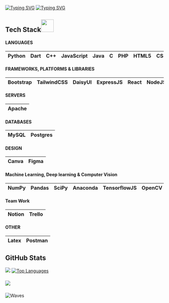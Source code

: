 [![Typing SVG](https://readme-typing-svg.demolab.com?font=operator+mono&weight=900&size=38&duration=1&pause=1&color=4488F7&center=true&repeat=false&width=1000&lines=SAMIHA+AKTER)](https://git.io/typing-svg)
[![Typing SVG](https://readme-typing-svg.demolab.com?font=operator+mono&weight=800&duration=3500&pause=100&color=4488F7&center=true&width=1000&lines=Undergrad+Student;Competitive+Programmer;Web+Developer)](https://git.io/typing-svg)




<h2>Tech Stack<img src = "https://media2.giphy.com/media/QssGEmpkyEOhBCb7e1/giphy.gif?cid=ecf05e47a0n3gi1bfqntqmob8g9aid1oyj2wr3ds3mg700bl&rid=giphy.gif" width="40px" height="40px"> </h2>

#### LANGUAGES

| Python | Dart | C++ | JavaScript | Java | C | PHP | HTML5 | CSS3 |
| :---: | :---: | :---: | :---: | :---: | :---: | :---: | :---: | :---: |


#### FRAMEWORKS, PLATFORMS & LIBRARIES

| Bootstrap | TailwindCSS | DaisyUI | ExpressJS | React | NodeJS | Flask |
| :---: | :---: | :---: | :---: | :---: | :---: | :---: |

#### SERVERS
| Apache |
| :---: |

#### DATABASES

| MySQL| Postgres | 
| :---: | :---: | 

#### DESIGN

| Canva | Figma | 
| :---: | :---: | 

#### Machine Learning, Deep learning & Computer Vision

| NumPy | Pandas | SciPy | Anaconda | TensorflowJS | OpenCV | EasyOCR | PyTesseract |
| :---: | :---: | :---: | :---: | :---: | :---: | :---: | :---: |

#### Team Work
| Notion | Trello | 
| :---: | :---: | 

#### OTHER
| Latex | Postman |
| :---: | :---: | 

## GitHub Stats
![](https://github-readme-stats.vercel.app/api?username=samiha-akter&theme=react&hide_border=true&include_all_commits=false&count_private=false)
[![Top Languages](https://github-readme-stats.vercel.app/api/top-langs/?username=samiha-akter&layout=donut-vertical&theme=react&hide_border=true)](https://github.com/samiha-akter/github-readme-stats)

###
[![](https://visitcount.itsvg.in/api?id=samiha-akter&icon=0&color=1)](https://visitcount.itsvg.in)

###
![Waves](https://raw.githubusercontent.com/shakilahmedatik/shakilahmedatik/36f6082eed9388f5965d96f2fbc917a2cb888c89/wave.svg)
